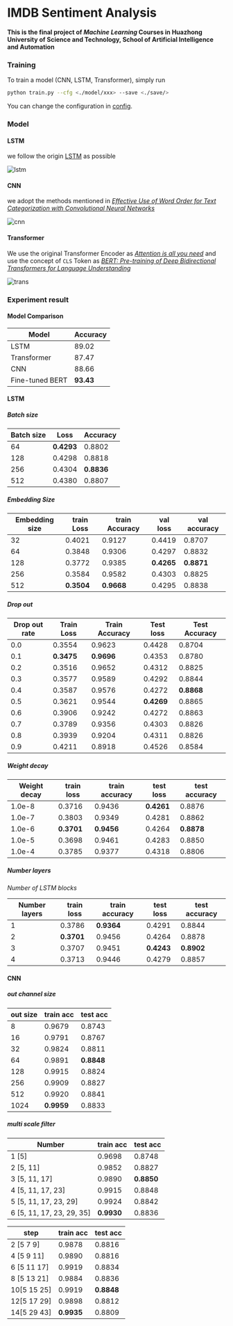 # IMDB Sentiment Analysis

**This is the final project of *Machine Learning* Courses in Huazhong University of Science and Technology, School of Artificial Intelligence and Automation**

### Training

To train a model (CNN, LSTM, Transformer), simply run

```sh
python train.py --cfg <./model/xxx> --save <./save/>
```

You can change the configuration in [config](./config).

### Model

#### LSTM

we follow the origin [LSTM](http://citeseerx.ist.psu.edu/viewdoc/download?doi=10.1.1.676.4320&rep=rep1&type=pdf) as possible

![lstm](./figure/lstm.png)

#### CNN

we adopt the methods mentioned in *[Effective Use of Word Order for Text Categorization with Convolutional Neural Networks](https://arxiv.org/pdf/1412.1058.pdf)*

![cnn](./figure/cnn.png)

#### Transformer

We use the original Transformer Encoder as *[Attention is all you need](https://proceedings.neurips.cc/paper/2017/file/3f5ee243547dee91fbd053c1c4a845aa-Paper.pdf)* and use the concept of `CLS` Token as *[BERT: Pre-training of Deep Bidirectional Transformers for Language Understanding](https://arxiv.org/pdf/1810.04805.pdf&usg=ALkJrhhzxlCL6yTht2BRmH9atgvKFxHsxQ)*

![trans](./figure/trans.png)

### Experiment result

#### Model Comparison

| Model           | Accuracy  |
| --------------- | --------- |
| LSTM            | 89.02     |
| Transformer     | 87.47     |
| CNN             | 88.66     |
| Fine-tuned BERT | **93.43** |

#### LSTM

##### Batch size

| Batch size | Loss       | Accuracy   |
| ---------- | ---------- | ---------- |
| 64         | **0.4293** | 0.8802     |
| 128        | 0.4298     | 0.8818     |
| 256        | 0.4304     | **0.8836** |
| 512        | 0.4380     | 0.8807     |

##### Embedding Size

| Embedding size | train Loss | train Accuracy | val loss   | val accuracy |
| -------------- | ---------- | -------------- | ---------- | ------------ |
| 32             | 0.4021     | 0.9127         | 0.4419     | 0.8707       |
| 64             | 0.3848     | 0.9306         | 0.4297     | 0.8832       |
| 128            | 0.3772     | 0.9385         | **0.4265** | **0.8871**   |
| 256            | 0.3584     | 0.9582         | 0.4303     | 0.8825       |
| 512            | **0.3504** | **0.9668**     | 0.4295     | 0.8838       |

##### Drop out

| Drop out rate | Train Loss | Train Accuracy | Test loss  | Test Accuracy |
| ------------- | ---------- | -------------- | ---------- | ------------- |
| 0.0           | 0.3554     | 0.9623         | 0.4428     | 0.8704        |
| 0.1           | **0.3475** | **0.9696**     | 0.4353     | 0.8780        |
| 0.2           | 0.3516     | 0.9652         | 0.4312     | 0.8825        |
| 0.3           | 0.3577     | 0.9589         | 0.4292     | 0.8844        |
| 0.4           | 0.3587     | 0.9576         | 0.4272     | **0.8868**    |
| 0.5           | 0.3621     | 0.9544         | **0.4269** | 0.8865        |
| 0.6           | 0.3906     | 0.9242         | 0.4272     | 0.8863        |
| 0.7           | 0.3789     | 0.9356         | 0.4303     | 0.8826        |
| 0.8           | 0.3939     | 0.9204         | 0.4311     | 0.8826        |
| 0.9           | 0.4211     | 0.8918         | 0.4526     | 0.8584        |

##### Weight decay

| Weight decay | train loss | train accuracy | test loss  | test accuracy |
| ------------ | ---------- | -------------- | ---------- | ------------- |
| 1.0e-8       | 0.3716     | 0.9436         | **0.4261** | 0.8876        |
| 1.0e-7       | 0.3803     | 0.9349         | 0.4281     | 0.8862        |
| 1.0e-6       | **0.3701** | **0.9456**     | 0.4264     | **0.8878**    |
| 1.0e-5       | 0.3698     | 0.9461         | 0.4283     | 0.8850        |
| 1.0e-4       | 0.3785     | 0.9377         | 0.4318     | 0.8806        |

##### Number layers

*Number of LSTM blocks*

| Number layers | train loss | train accuracy | test loss  | test accuracy |
| ------------- | ---------- | -------------- | ---------- | ------------- |
| 1             | 0.3786     | **0.9364**     | 0.4291     | 0.8844        |
| 2             | **0.3701** | 0.9456         | 0.4264     | 0.8878        |
| 3             | 0.3707     | 0.9451         | **0.4243** | **0.8902**    |
| 4             | 0.3713     | 0.9446         | 0.4279     | 0.8857        |

#### CNN

##### out channel size

| out size | train acc  | test acc   |
| -------- | ---------- | ---------- |
| 8        | 0.9679     | 0.8743     |
| 16       | 0.9791     | 0.8767     |
| 32       | 0.9824     | 0.8811     |
| 64       | 0.9891     | **0.8848** |
| 128      | 0.9915     | 0.8824     |
| 256      | 0.9909     | 0.8827     |
| 512      | 0.9920     | 0.8841     |
| 1024     | **0.9959** | 0.8833     |

##### multi scale filter

| Number                    | train acc  | test acc   |
| ------------------------- | ---------- | ---------- |
| 1 [5]                     | 0.9698     | 0.8748     |
| 2 [5, 11]                 | 0.9852     | 0.8827     |
| 3 [5, 11, 17]             | 0.9890     | **0.8850** |
| 4 [5, 11, 17, 23]         | 0.9915     | 0.8848     |
| 5 [5, 11, 17, 23, 29]     | 0.9924     | 0.8842     |
| 6 [5, 11, 17, 23, 29, 35] | **0.9930** | 0.8836     |

| step        | train acc  | test acc   |
| ----------- | ---------- | ---------- |
| 2 [5 7 9]   | 0.9878     | 0.8816     |
| 4 [5 9 11]  | 0.9890     | 0.8816     |
| 6 [5 11 17] | 0.9919     | 0.8834     |
| 8 [5 13 21] | 0.9884     | 0.8836     |
| 10[5 15 25] | 0.9919     | **0.8848** |
| 12[5 17 29] | 0.9898     | 0.8812     |
| 14[5 29 43] | **0.9935** | 0.8809     |
